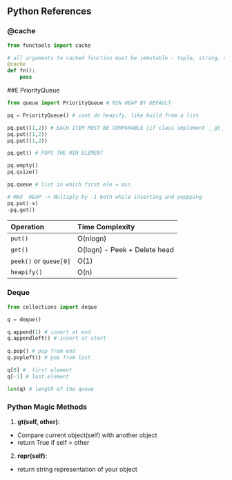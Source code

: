 ## Python References

### @cache
```python
from functools import cache

# all arguments to cached function must be immutable - tuple, string, dict
@cache
def fn():
    pass
```

##E PriorityQueue
```python
from queue import PriorityQueue # MIN HEAP BY DEFAULT

pq = PriorityQueue() # cant do heapify, like build from a list

pq.put((1,2)) # EACH ITEM MUST BE COMPARABLE (if class implement __gt__(self.other) method)
pq.put((1,2))
pq.put((1,2))

pq.get() # POPS THE MIN ELEMENT

pq.empty()
pq.qsize()

pq.queue # list in which first ele = min

# MAX  HEAP -> Multiply by -1 both while inserting and poppping
pq.put(-x)
-pq.get()
```

| Operation    | Time Complexity |
| :-------- | :------- |
| `put()`  | O(nlogn)    |
| `get()` | O(logn) - Peek + Delete head     |
| `peek()` or `queue[0]`    | O(1)    |
|`heapify()`| O(n) |


### Deque
```python
from collections import deque

q = deque()

q.append(1) # insert at end
q.appendleft() # insert at start
    
q.pop() # pop from end
q.popleft() # pop from last

q[0] #  first element
q[-1] # last element

len(q) # length of the queue
```

### Python Magic Methods
1. **__gt__(self, other)**:
- Compare current object(self) with another object
- return True if self > other

2. **__repr__(self)**:
- return string representation of your object
